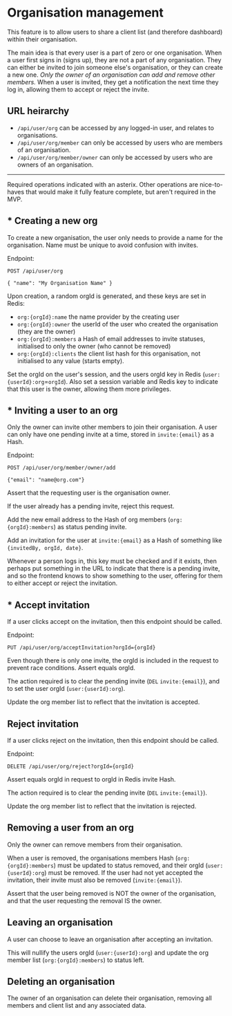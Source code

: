 

 # Organisation management
 
This feature is to allow users to share a client list (and therefore dashboard) within their organisation. 

The main idea is that every user is a part of zero or one organisation. 
When a user first signs in (signs up), they are not a part of any organisation.
They can either be invited to join someone else's organisation, or they can create a new one.
*Only the owner of an organisation can add and remove other members.* 
When a user is invited, they get a notification the next time they log in, allowing them to accept or reject the invite.

## URL heirarchy

- `/api/user/org` can be accessed by any logged-in user, and relates to organisations.
- `/api/user/org/member` can only be accessed by users who are members of an organisation.
- `/api/user/org/member/owner` can only be accessed by users who are owners of an organisation.


---

Required operations indicated with an asterix. 
Other operations are nice-to-haves that would make it fully feature complete, but aren't required in the MVP.


## * Creating a new org
To create a new organisation, the user only needs to provide a name for the organisation. 
Name must be unique to avoid confusion with invites.

Endpoint: 
```http request
POST /api/user/org

{ "name": "My Organisation Name" }
``` 
Upon creation, a random orgId is generated, and these keys are set in Redis:
- `org:{orgId}:name` the name provider by the creating user
- `org:{orgId}:owner` the userId of the user who created the organisation (they are the owner)
- `org:{orgId}:members` a Hash of email addresses to invite statuses, initialised to only the owner (who cannot be removed)
- `org:{orgId}:clients` the client list hash for this organisation, not initialised to any value (starts empty).

Set the orgId on the user's session, and the users orgId key in Redis (`user:{userId}:org`=`orgId`).
Also set a session variable and Redis key to indicate that this user is the owner, allowing them more privileges.

## * Inviting a user to an org
Only the owner can invite other members to join their organisation. 
A user can only have one pending invite at a time, stored in `invite:{email}` as a Hash.

Endpoint:
```http request
POST /api/user/org/member/owner/add

{"email": "name@org.com"}
```
Assert that the requesting user is the organisation owner.

If the user already has a pending invite, reject this request.

Add the new email address to the Hash of org members (`org:{orgId}:members`) as status pending invite.

Add an invitation for the user at `invite:{email}` as a Hash of something like `{invitedBy, orgId, date}`.

Whenever a person logs in, this key must be checked and if it exists, then perhaps put something in the URL to 
indicate that there is a pending invite, and so the frontend knows to show something to the user, offering for
them to either accept or reject the invitation. 

## * Accept invitation
If a user clicks accept on the invitation, then this endpoint should be called.

Endpoint:
```http request
PUT /api/user/org/acceptInvitation?orgId={orgId}
```

Even though there is only one invite, the orgId is included in the request to prevent race conditions. Assert equals orgId.

The action required is to clear the pending invite (`DEL` `invite:{email}`), and to set the user orgId (`user:{userId}:org`).

Update the org member list to reflect that the invitation is accepted.

## Reject invitation
If a user clicks reject on the invitation, then this endpoint should be called.

Endpoint:
```http request
DELETE /api/user/org/reject?orgId={orgId}
```
Assert equals orgId in request to orgId in Redis invite Hash.

The action required is to clear the pending invite (`DEL` `invite:{email}`).

Update the org member list to reflect that the invitation is rejected.

## Removing a user from an org
Only the owner can remove members from their organisation.

When a user is removed, the organisations members Hash (`org:{orgId}:members`) must be updated to status removed, 
and their orgId (`user:{userId}:org`) must be removed. 
If the user had not yet accepted the invitation, their invite must also be removed (`invite:{email}`).

Assert that the user being removed is NOT the owner of the organisation, and that the user requesting the removal IS the owner.

## Leaving an organisation
A user can choose to leave an organisation after accepting an invitation.

This will nullify the users orgId (`user:{userId}:org`) and update the org member list (`org:{orgId}:members`) to status left.

## Deleting an organisation
The owner of an organisation can delete their organisation, removing all members and client list and any associated data.
